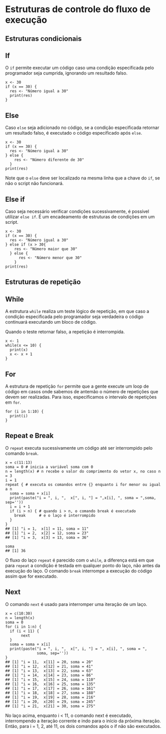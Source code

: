 # Estruturas de controle do fluxo de execução

## Estruturas condicionais

## If

O `if` permite executar um código caso uma condição especificada pelo programador seja cumprida, ignorando um resultado falso.

```
x <- 30
if (x == 30) {
  res <- "Número igual a 30"
  print(res)
}
```

## Else

Caso `else` seja adicionado no código, se a condição especificada retornar um resultado falso, é executado o código especificado após `else`.

```
x <- 30
if (x == 30) {
  res <- "Número igual a 30"
} else {
    res <- "Número diferente de 30"
  }
print(res)
```

Note que o `else` deve ser localizado na mesma linha que a chave do `if`, se não o script não funcionará.

## Else if

Caso seja necessário verificar condições sucessivamente, é possível utilizar `else if`. É um encadeamento de estruturas de condições em um script.

```
x <- 30
if (x == 30) {
  res <- "Número igual a 30"
} else if (x > 30{
    res <- "Número maior que 30"
  } else {
      res <- "Número menor que 30"
    }
print(res)
```

## Estruturas de repetição

## While

A estrutura `while` realiza um teste lógico de repetição, em que caso a condição especificada pelo programador seja verdadeira o código continuará executando um bloco de código.

Quando o teste retornar falso, a repetição é interrompida.

```
x <- 1
while(x <= 10) {
  print(x)
  x <- x + 1
}
```

## For

A estrutura de repetição `for` permite que a gente execute um loop de código em casos onde sabemos de antemão o número de repetições que devem ser realizadas. Para isso, especificamos o intervalo de repetições em `for`.

```
for (i in 1:10) {
  print(i)
}
```

## Repeat e Break

O `repeat` executa sucessivamente um código até ser interrompido pelo comando `break`.

```
x = c(11:13) 
soma = 0 # inicia a variável soma com 0
n = length(x) # n recebe o valor do comprimento do vetor x, no caso n = 3
i = 1
repeat { # executa os comandos entre {} enquanto i for menor ou igual a n
  soma = soma + x[i]
  print(paste("i = ", i, ",  x[", i, "] = ",x[i], ", soma = ",soma, sep=''))
  i = i + 1
  if (i > n) { # quando i > n, o comando break é executado 
    break      # e o laço é interrompido
  }
}
## [1] "i = 1,  x[1] = 11, soma = 11"
## [1] "i = 2,  x[2] = 12, soma = 23"
## [1] "i = 3,  x[3] = 13, soma = 36"

soma
## [1] 36
```

O fluxo do laço `repeat` é parecido com o `while`, a diferença está em que para `repeat` a condição é testada em qualquer ponto do laço, não antes da execução do laço. O comando `break` interrompe a execução do código assim que for executado.

## Next

O comando `next` é usado para interromper uma iteração de um laço.

```
x = c(10:30)
n = length(x)
soma = 0
for (i in 1:n) {
  if (i < 11) {
       next
  }
  soma = soma + x[i]
  print(paste("i = ", i, ",  x[", i, "] = ", x[i], ", soma = ",
              soma, sep='')) 
}
## [1] "i = 11,  x[11] = 20, soma = 20"
## [1] "i = 12,  x[12] = 21, soma = 41"
## [1] "i = 13,  x[13] = 22, soma = 63"
## [1] "i = 14,  x[14] = 23, soma = 86"
## [1] "i = 15,  x[15] = 24, soma = 110"
## [1] "i = 16,  x[16] = 25, soma = 135"
## [1] "i = 17,  x[17] = 26, soma = 161"
## [1] "i = 18,  x[18] = 27, soma = 188"
## [1] "i = 19,  x[19] = 28, soma = 216"
## [1] "i = 20,  x[20] = 29, soma = 245"
## [1] "i = 21,  x[21] = 30, soma = 275"
```

No laço acima, enquanto i < 11, o comando next é executado, interrompendo a iteração corrente e indo para o início da próxima iteração. Então, para i = 1, 2, até 11, os dois comandos após o if não são executados.
